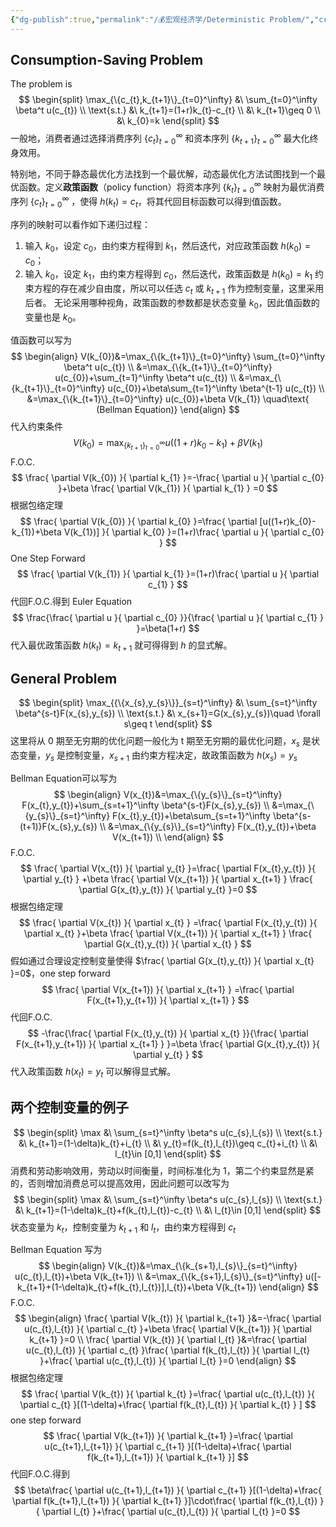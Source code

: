 ```yaml
---
{"dg-publish":true,"permalink":"/💰宏观经济学/Deterministic Problem/","created":"2024-10-12T10:24:49.000+08:00","updated":"2025-09-02T11:10:00.473+08:00"}
---
```


## Consumption-Saving Problem

The problem is
$$
\begin{split}
\max_{\{c_{t},k_{t+1}\}_{t=0}^\infty} &\ \sum_{t=0}^\infty \beta^t u(c_{t}) \\
\text{s.t.} &\ k_{t+1}=(1+r)k_{t}-c_{t} \\
&\ k_{t+1}\geq 0 \\
&\ k_{0}=k
\end{split}
$$
一般地，消费者通过选择消费序列 $\{c_{t}\}_{t=0}^\infty$ 和资本序列 $\{k_{t+1}\}_{t=0}^\infty$ 最大化终身效用。

特别地，不同于静态最优化方法找到一个最优解，动态最优化方法试图找到一个最优函数。定义**政策函数**（policy function）将资本序列 $\{k_{t}\}_{t=0}^\infty$ 映射为最优消费序列 $\{c_{t}\}_{t=0}^\infty$ ，使得 $h(k_{t})=c_{t}$，将其代回目标函数可以得到值函数。

序列的映射可以看作如下递归过程：
1. 输入 $k_{0}$，设定 $c_{0}$，由约束方程得到 $k_{1}$，然后迭代，对应政策函数 $h(k_{0})=c_{0}$；
2. 输入 $k_{0}$，设定 $k_{1}$，由约束方程得到 $c_{0}$，然后迭代，政策函数是 $h(k_{0})=k_{1}$
约束方程的存在减少自由度，所以可以任选 $c_{t}$ 或 $k_{t+1}$ 作为控制变量，这里采用后者。
无论采用哪种视角，政策函数的参数都是状态变量 $k_{0}$，因此值函数的变量也是 $k_{0}$。

值函数可以写为
$$
\begin{align}
V(k_{0})&=\max_{\{k_{t+1}\}_{t=0}^\infty} \sum_{t=0}^\infty \beta^t u(c_{t}) \\
&=\max_{\{k_{t+1}\}_{t=0}^\infty} u(c_{0})+\sum_{t=1}^\infty \beta^t u(c_{t}) \\
&=\max_{\{k_{t+1}\}_{t=0}^\infty} u(c_{0})+\beta\sum_{t=1}^\infty \beta^{t-1} u(c_{t}) \\
&=\max_{\{k_{t+1}\}_{t=0}^\infty} u(c_{0})+\beta V(k_{1}) \quad\text{ (Bellman Equation)}
\end{align}
$$
代入约束条件
$$
V(k_{0})=\max_{\{k_{t+1}\}_{t=0}^\infty} u((1+r)k_{0}-k_{1})+\beta V(k_{1})
$$
F.O.C.
$$
\frac{ \partial V(k_{0}) }{ \partial k_{1} }=-\frac{ \partial u }{ \partial c_{0} }+\beta \frac{ \partial V(k_{1}) }{ \partial k_{1} } =0
$$
根据包络定理
$$
\frac{ \partial V(k_{0}) }{ \partial k_{0} }=\frac{ \partial [u((1+r)k_{0}-k_{1})+\beta V(k_{1})] }{ \partial k_{0} }=(1+r)\frac{ \partial u }{ \partial c_{0} } 
$$
One Step Forward
$$
\frac{ \partial V(k_{1}) }{ \partial k_{1} }=(1+r)\frac{ \partial u }{ \partial c_{1} }
$$
代回F.O.C.得到 Euler Equation
$$
\frac{\frac{ \partial u }{ \partial c_{0} }}{\frac{ \partial u }{ \partial c_{1} } }=\beta(1+r) 
$$
代入最优政策函数 $h(k_{t})=k_{t+1}$ 就可得得到 $h$ 的显式解。


## General Problem

$$
\begin{split}
\max_{{\{x_{s},y_{s}\}}_{s=t}^\infty} &\ \sum_{s=t}^\infty \beta^{s-t}F(x_{s},y_{s}) \\
\text{s.t.} &\ x_{s+1}=G(x_{s},y_{s})\quad \forall s\geq t 
\end{split}
$$
这里将从 0 期至无穷期的优化问题一般化为 t 期至无穷期的最优化问题，$x_{s}$ 是状态变量，$y_{s}$ 是控制变量，$x_{s+1}$ 由约束方程决定，故政策函数为 $h(x_{s})=y_{s}$

Bellman Equation可以写为
$$
\begin{align}
V(x_{t})&=\max_{\{y_{s}\}_{s=t}^\infty} F(x_{t},y_{t})+\sum_{s=t+1}^\infty \beta^{s-t}F(x_{s},y_{s}) \\
&=\max_{\{y_{s}\}_{s=t}^\infty} F(x_{t},y_{t})+\beta\sum_{s=t+1}^\infty \beta^{s-(t+1)}F(x_{s},y_{s}) \\
&=\max_{\{y_{s}\}_{s=t}^\infty} F(x_{t},y_{t})+\beta V(x_{t+1}) \\
\end{align}
$$
F.O.C.
$$
\frac{ \partial V(x_{t}) }{ \partial y_{t} }=\frac{ \partial F(x_{t},y_{t}) }{ \partial y_{t} } +\beta \frac{ \partial V(x_{t+1}) }{ \partial x_{t+1} } \frac{ \partial G(x_{t},y_{t}) }{ \partial y_{t} }=0
$$
根据包络定理
$$
\frac{ \partial V(x_{t}) }{ \partial x_{t} } =\frac{ \partial F(x_{t},y_{t}) }{ \partial x_{t} }+\beta \frac{ \partial V(x_{t+1}) }{ \partial x_{t+1} } \frac{ \partial G(x_{t},y_{t}) }{ \partial x_{t} } 
$$
假如通过合理设定控制变量使得 $\frac{ \partial G(x_{t},y_{t}) }{ \partial x_{t} }=0$，one step forward
$$
\frac{ \partial V(x_{t+1}) }{ \partial x_{t+1} } =\frac{ \partial F(x_{t+1},y_{t+1}) }{ \partial x_{t+1} } 
$$
代回F.O.C.
$$
-\frac{\frac{ \partial F(x_{t},y_{t}) }{ \partial x_{t} }}{\frac{ \partial F(x_{t+1},y_{t+1}) }{ \partial x_{t+1} } }=\beta \frac{ \partial G(x_{t},y_{t}) }{ \partial y_{t} } 
$$
代入政策函数 $h(x_{t})=y_{t}$ 可以解得显式解。

## 两个控制变量的例子

$$
\begin{split}
\max &\ \sum_{s=t}^\infty \beta^s u(c_{s},l_{s}) \\
\text{s.t.} &\ k_{t+1}=(1-\delta)k_{t}+i_{t} \\
&\ y_{t}=f(k_{t},l_{t})\geq c_{t}+i_{t} \\
&\ l_{t}\in [0,1]
\end{split}
$$
消费和劳动影响效用，劳动以时间衡量，时间标准化为 1，第二个约束显然是紧的，否则增加消费总可以提高效用，因此问题可以改写为
$$
\begin{split}
\max &\ \sum_{s=t}^\infty \beta^s u(c_{s},l_{s}) \\
\text{s.t.} &\ k_{t+1}=(1-\delta)k_{t}+f(k_{t},l_{t})-c_{t} \\
&\ l_{t}\in [0,1]
\end{split}
$$
状态变量为 $k_{t}$，控制变量为 $k_{t+1}$ 和 $l_{t}$，由约束方程得到 $c_{t}$

Bellman Equation 写为
$$
\begin{align}
V(k_{t})&=\max_{\{k_{s+1},l_{s}\}_{s=t}^\infty} u(c_{t},l_{t})+\beta V(k_{t+1}) \\
&=\max_{\{k_{s+1},l_{s}\}_{s=t}^\infty} u([-k_{t+1}+(1-\delta)k_{t}+f(k_{t},l_{t})],l_{t})+\beta V(k_{t+1}) 
\end{align}
$$
F.O.C.
$$
\begin{align}
\frac{ \partial V(k_{t}) }{ \partial k_{t+1} }&=-\frac{ \partial u(c_{t},l_{t}) }{ \partial c_{t} }+\beta \frac{ \partial V(k_{t+1}) }{ \partial k_{t+1} }=0  \\
\frac{ \partial V(k_{t}) }{ \partial l_{t} }&=\frac{ \partial u(c_{t},l_{t}) }{ \partial c_{t} }\frac{ \partial f(k_{t},l_{t}) }{ \partial l_{t} }+\frac{ \partial u(c_{t},l_{t}) }{ \partial l_{t} }=0
\end{align}
$$
根据包络定理
$$
\frac{ \partial V(k_{t}) }{ \partial k_{t} }=\frac{ \partial u(c_{t},l_{t}) }{ \partial c_{t} }[(1-\delta)+\frac{ \partial f(k_{t},l_{t}) }{ \partial k_{t} } ]
$$
one step forward
$$
\frac{ \partial V(k_{t+1}) }{ \partial k_{t+1} }=\frac{ \partial u(c_{t+1},l_{t+1}) }{ \partial c_{t+1} }[(1-\delta)+\frac{ \partial f(k_{t+1},l_{t+1}) }{ \partial k_{t+1} }]
$$
代回F.O.C.得到
$$
\beta\frac{ \partial u(c_{t+1},l_{t+1}) }{ \partial c_{t+1} }[(1-\delta)+\frac{ \partial f(k_{t+1},l_{t+1}) }{ \partial k_{t+1} }]\cdot\frac{ \partial f(k_{t},l_{t}) }{ \partial l_{t} }+\frac{ \partial u(c_{t},l_{t}) }{ \partial l_{t} }=0
$$
